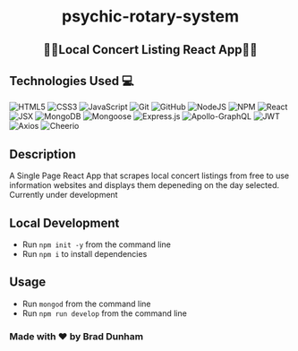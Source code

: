 # <h1 align="center">psychic-rotary-system<br></h1>
<h2 align="center">🎸🎹Local Concert Listing React App🎹🎸</h2>

## Technologies Used 💻

![HTML5](https://img.shields.io/badge/html5-%23E34F26.svg?style=plastic&logo=html5&logoColor=white)
![CSS3](https://img.shields.io/badge/css3-%231572B6.svg?style=plastic&logo=css3&logoColor=white)
![JavaScript](https://img.shields.io/badge/javascript-%23323330.svg?style=plastic&logo=javascript&logoColor=%23F7DF1E)
![Git](https://img.shields.io/badge/-Git-F05032?style=plastic&logo=Git&logoColor=white)
![GitHub](https://img.shields.io/badge/github-%23121011.svg?style=plastic&logo=github&logoColor=white)
![NodeJS](https://img.shields.io/badge/node.js-6DA55F?style=plastic&logo=node.js&logoColor=white)
![NPM](https://img.shields.io/badge/-npm-%23323330?style=plastic&logo=npm&logoColor=white)
![React](https://img.shields.io/badge/react-%2320232a.svg?style=plastic&logo=react&logoColor=%2361DAFB)
![JSX](https://img.shields.io/badge/JSX-F9DC3e.svg?style=plastic&logo=react&logoColor=purple)
![MongoDB](https://img.shields.io/badge/MongoDB-%234ea94b.svg?style=plastic&logo=mongodb&logoColor=white)
![Mongoose](https://img.shields.io/badge/6.5.4-Mongoose-%23800000?style=plastic)
![Express.js](https://img.shields.io/badge/express.js-%23404d59.svg?style=plastic&logo=express&logoColor=%2361DAFB)
![Apollo-GraphQL](https://img.shields.io/badge/-ApolloGraphQL-311C87?style=plastic&logo=apollo-graphql)
![JWT](https://img.shields.io/badge/JWT-black?style=plastic&logo=JSON%20web%20tokens)
![Axios](https://img.shields.io/badge/-Axios-5A29E4?logo=axios&logoColor=white?style=plastic)
![Cheerio](https://img.shields.io/badge/1.0.0/rc.12-cheerio-F9DC3e?style=plastic)

## Description

A Single Page React App that scrapes local concert listings from free to use information websites and displays them depeneding on the day selected.  Currently under development

## Local Development

* Run `npm init -y` from the command line<br>
* Run `npm i` to install dependencies

## Usage

* Run `mongod` from the command line
* Run `npm run develop` from the command line

### Made with ❤️ by  Brad Dunham
